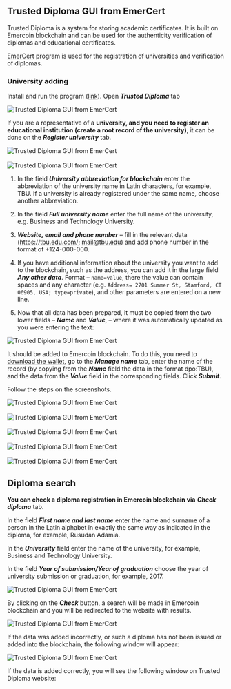 ## Trusted Diploma GUI from EmerCert

Trusted Diploma is a system for storing academic certificates. It is built on Emercoin blockchain and can be used for the authenticity verification of diplomas and educational certificates.

<span style="text-decoration: underline;">EmerCert</span> program is used for the registration of universities and verification of diplomas.

### University adding

Install and run the program (<a href="https://github.com/emercoin/EmerCert/releases/tag/rc4" target="_blank" rel="nofollow">link</a>). Open ___Trusted Diploma___ tab

<div class="boxOverflow">
    <img src="/images/trusted_diploma_1.jpg" alt="Trusted Diploma GUI from EmerCert">
</div>

If you are a representative of a __university, and you need to register an educational institution (create a root record of the university)__, it can be done on the ___Register university___ tab.

<div class="boxOverflow">
    <img src="/images/trusted_diploma_2.jpg" alt="Trusted Diploma GUI from EmerCert">
</div>
</br>
<div class="boxOverflow">
    <img src="/images/trusted_diploma_3.jpg" alt="Trusted Diploma GUI from EmerCert">
</div>

1.  In the field ___University abbreviation for blockchain___ enter the abbreviation of the university name in Latin characters, for example, TBU. If a university is already registered under the same name, choose another abbreviation.

2.  In the field ___Full university name___ enter the full name of the university, e.g. Business and Technology University.

3.  ___Website, email and phone number___ – fill in the relevant data (https://tbu.edu.com/; mail@tbu.edu) and add phone number in the format of +124-000-000.

4.  If you have additional information about the university you want to add to the blockchain, such as the address, you can add it in the large field ___Any other data___. Format – `name=value`, there the value can contain spaces and any character (e.g. `Address= 2701 Summer St, Stamford, CT 06905, USA; type=private`), and other parameters are entered on a new line.

5.  Now that all data has been prepared, it must be copied from the two lower fields  – ___Name___ and ___Value___, – where it was automatically updated as you were entering the text:

<div class="boxOverflow">
    <img src="/images/trusted_diploma_4.jpg" alt="Trusted Diploma GUI from EmerCert">
</div>

It should be added to Emercoin blockchain. To do this, you need to <a href="https://emercoin.com/en/benefits#download" target="_blank" rel="nofollow">download the wallet</a>, go to the ___Manage name___ tab, enter the name of the record (by copying from the ___Name___ field the data in the format dpo:TBU), and the data from the ___Value___ field in the corresponding fields. Click ___Submit___.

Follow the steps on the screenshots.

<div class="boxOverflow">
    <img src="/images/trusted_diploma_5.jpg" alt="Trusted Diploma GUI from EmerCert">
</div>
</br>
<div class="boxOverflow">
    <img src="/images/trusted_diploma_6.jpg" alt="Trusted Diploma GUI from EmerCert">
</div>
</br>
<div class="boxOverflow">
    <img src="/images/trusted_diploma_7.jpg" alt="Trusted Diploma GUI from EmerCert">
</div>
</br>
<div class="boxOverflow">
    <img src="/images/trusted_diploma_8.jpg" alt="Trusted Diploma GUI from EmerCert">
</div>
</br>
<div class="boxOverflow">
    <img src="/images/trusted_diploma_9.jpg" alt="Trusted Diploma GUI from EmerCert">
</div>


## Diploma search

__You can check a diploma registration in Emercoin blockchain via__ ___Check diploma___ tab.

In the field ___First name and last name___ enter the name and surname of a person in the Latin alphabet in exactly the same way as indicated in the diploma, for example, Rusudan Adamia.

In the ___University___ field enter the name of the university, for example, Business and Technology University.

In the field ___Year of submission/Year of graduation___ choose the year of university submission or graduation, for example, 2017.

<div class="boxOverflow">
    <img src="/images/trusted_diploma_10.jpg" alt="Trusted Diploma GUI from EmerCert">
</div>

By clicking on the ___Check___ button, a search will be made in Emercoin blockchain and you will be redirected to the website with results.

<div class="boxOverflow">
    <img src="/images/trusted_diploma_11.png" alt="Trusted Diploma GUI from EmerCert">
</div>

If the data was added incorrectly, or such a diploma has not been issued or added into the blockchain, the following window will appear:

<div class="boxOverflow">
    <img src="/images/trusted_diploma_12.png" alt="Trusted Diploma GUI from EmerCert">
</div>

If the data is added correctly, you will see the following window on Trusted Diploma website:
